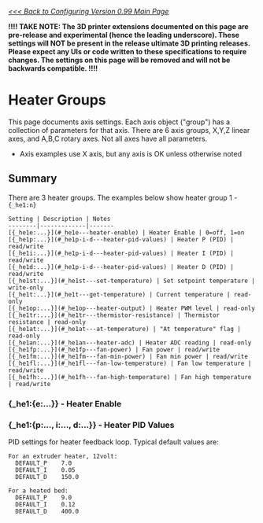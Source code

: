 _[<<< Back to Configuring Version 0.99 Main Page](Configuring-Version-0.99)_

**!!!! TAKE NOTE: The 3D printer extensions documented on this page are pre-release and experimental (hence the leading underscore). These settings will NOT be present in the release ultimate 3D printing releases. Please expect any UIs or code written to these specifications to require changes. The settings on this page will be removed and will not be backwards compatible. !!!!**

# Heater Groups

This page documents axis settings. Each axis object ("group") has a collection of parameters for that axis. There are 6 axis groups, X,Y,Z linear axes, and A,B,C rotary axes. Not all axes have all parameters.

- Axis examples use X axis, but any axis is OK unless otherwise noted

## Summary
There are 3 heater groups. The examples below show heater group 1 - `{_he1:n}`

	Setting | Description | Notes
	--------|-------------|-------
	[{_he1e:...}](#_he1e---heater-enable) | Heater Enable | 0=off, 1=on 
	[{_he1p:...}](#_he1p-i-d---heater-pid-values) | Heater P (PID) | read/write 
	[{_he1i:...}](#_he1p-i-d---heater-pid-values) | Heater I (PID) | read/write 
	[{_he1d:...}](#_he1p-i-d---heater-pid-values) | Heater D (PID) | read/write 
	[{_he1st:...}](#_he1st---set-temperature) | Set setpoint temperature | write-only
	[{_he1t:...}](#_he1t---get-temperature) | Current temperature | read-only
	[{_he1op:...}](#_he1op---heater-output) | Heater PWM level | read-only
	[{_he1tr:...}](#_he1tr---thermistor-resistance) | Thermistor resistance | read-only
	[{_he1at:...}](#_he1at---at-temperature) | "At temperature" flag | read-only 
	[{_he1an:...}](#_he1an---heater-adc) | Heater ADC reading | read-only
	[{_he1fp:...}](#_he1fp---fan-power) | Fan power | read/write
	[{_he1fm:...}](#_he1fm---fan-min-power) | Fan min power | read/write
	[{_he1fl:...}](#_he1fl---fan-low-temperature) | Fan low temperature | read/write
	[{_he1fh:...}](#_he1fh---fan-high-temperature) | Fan high temperature | read/write

### {_he1:{e:...}} - Heater Enable

### {_he1:{p:..., i:..., d:...}} - Heater PID Values

PID settings for heater feedback loop. Typical default values are:
```
For an extruder heater, 12volt:
  DEFAULT_P    7.0
  DEFAULT_I    0.05
  DEFAULT_D    150.0

For a heated bed:
  DEFAULT_P    9.0
  DEFAULT_I    0.12
  DEFAULT_D    400.0
```

